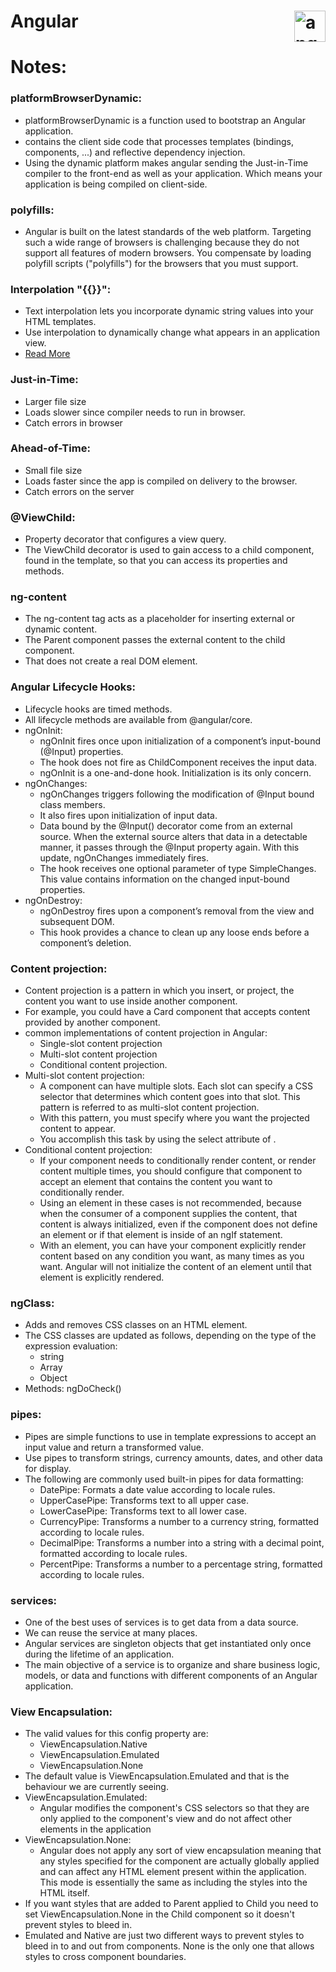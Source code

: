 # Angular <img align="right" src="https://angular.io/assets/images/logos/angular/angular.svg" alt="angular" width="50" height="50"/>


# Notes:

### platformBrowserDynamic:
- platformBrowserDynamic is a function used to bootstrap an Angular application.
- contains the client side code that processes templates (bindings, components, ...) and reflective dependency injection.
- Using the dynamic platform makes angular sending the Just-in-Time compiler to the front-end as well as your application. Which means your application is being compiled on client-side.

### polyfills:
- Angular is built on the latest standards of the web platform. Targeting such a wide range of browsers is challenging because they do not support all features of modern browsers. You compensate by loading polyfill scripts ("polyfills") for the browsers that you must support.

### Interpolation "{{}}":
- Text interpolation lets you incorporate dynamic string values into your HTML templates.
- Use interpolation to dynamically change what appears in an application view.
- [Read More](https://angular.io/guide/interpolation#resolving-expressions-with-interpolation)

### Just-in-Time:
- Larger file size
- Loads slower since compiler needs to run in browser.
- Catch errors in browser

### Ahead-of-Time:
- Small file size
- Loads faster since the app is compiled on delivery to the browser.
- Catch errors on the server

### @ViewChild:
- Property decorator that configures a view query.
- The ViewChild decorator is used to gain access to a child component, found in the template, so that you can access its properties and methods.

### ng-content
- The ng-content tag acts as a placeholder for inserting external or dynamic content.
- The Parent component passes the external content to the child component.
- That does not create a real DOM element.

### Angular Lifecycle Hooks:
- Lifecycle hooks are timed methods. 
- All lifecycle methods are available from @angular/core.
- ngOnInit:
  - ngOnInit fires once upon initialization of a component’s input-bound (@Input) properties.
  - The hook does not fire as ChildComponent receives the input data.
  - ngOnInit is a one-and-done hook. Initialization is its only concern.
- ngOnChanges:
  - ngOnChanges triggers following the modification of @Input bound class members.
  - It also fires upon initialization of input data.
  - Data bound by the @Input() decorator come from an external source. When the external source alters that data in a detectable manner, it passes through the @Input property again. With this update, ngOnChanges immediately fires.
  - The hook receives one optional parameter of type SimpleChanges. This value contains information on the changed input-bound properties.
- ngOnDestroy:
  - ngOnDestroy fires upon a component’s removal from the view and subsequent DOM.
  - This hook provides a chance to clean up any loose ends before a component’s deletion.

### Content projection:
- Content projection is a pattern in which you insert, or project, the content you want to use inside another component.
- For example, you could have a Card component that accepts content provided by another component.
- common implementations of content projection in Angular:
  - Single-slot content projection
  - Multi-slot content projection
  - Conditional content projection.
- Multi-slot content projection:
  - A component can have multiple slots. Each slot can specify a CSS selector that determines which content goes into that slot. This pattern is referred to as multi-slot content projection.
  - With this pattern, you must specify where you want the projected content to appear.
  - You accomplish this task by using the select attribute of <ng-content>.
- Conditional content projection:
  - If your component needs to conditionally render content, or render content multiple times, you should configure that component to accept an <ng-template> element that contains the content you want to conditionally render.
  - Using an <ng-content> element in these cases is not recommended, because when the consumer of a component supplies the content, that content is always initialized, even if the component does not define an <ng-content> element or if that <ng-content> element is inside of an ngIf statement.
  - With an <ng-template> element, you can have your component explicitly render content based on any condition you want, as many times as you want. Angular will not initialize the content of an <ng-template> element until that element is explicitly rendered.
  
### ngClass:
- Adds and removes CSS classes on an HTML element.
- The CSS classes are updated as follows, depending on the type of the expression evaluation:
  - string 
  - Array 
  - Object 
- Methods: ngDoCheck()

### pipes:
- Pipes are simple functions to use in template expressions to accept an input value and return a transformed value.
- Use pipes to transform strings, currency amounts, dates, and other data for display.
- The following are commonly used built-in pipes for data formatting:
  - DatePipe: Formats a date value according to locale rules.
  - UpperCasePipe: Transforms text to all upper case.
  - LowerCasePipe: Transforms text to all lower case.
  - CurrencyPipe: Transforms a number to a currency string, formatted according to locale rules.
  - DecimalPipe: Transforms a number into a string with a decimal point, formatted according to locale rules.
  - PercentPipe: Transforms a number to a percentage string, formatted according to locale rules.

### services:
  - One of the best uses of services is to get data from a data source.
  - We can reuse the service at many places.
  - Angular services are singleton objects that get instantiated only once during the lifetime of an application.
  - The main objective of a service is to organize and share business logic, models, or data and functions with different components of an Angular application.
  
### View Encapsulation:
- The valid values for this config property are:
  - ViewEncapsulation.Native
  - ViewEncapsulation.Emulated
  - ViewEncapsulation.None
- The default value is ViewEncapsulation.Emulated and that is the behaviour we are currently seeing.
- ViewEncapsulation.Emulated:
  - Angular modifies the component's CSS selectors so that they are only applied to the component's view and do not affect other elements in the application
- ViewEncapsulation.None:
  - Angular does not apply any sort of view encapsulation meaning that any styles specified for the component are actually globally applied and can affect any HTML element present within the application. This mode is essentially the same as including the styles into the HTML itself.
- If you want styles that are added to Parent applied to Child you need to set ViewEncapsulation.None in the Child component so it doesn't prevent styles to bleed in.
- Emulated and Native are just two different ways to prevent styles to bleed in to and out from components. None is the only one that allows styles to cross component boundaries.
